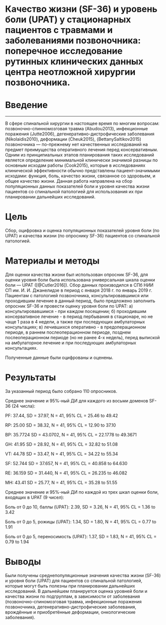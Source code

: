 # Качество жизни (SF-36) и уровень боли (UPAT) у стационарных пациентов с травмами и заболеваниями позвоночника: поперечное исследование рутинных клинических данных центра неотложной хирургии позвоночника.

# Введение

----------------------------------------------------------------------------

В сфере спинальной хирургии в настоящее время по многим вопросам: позвоночно-спинномозговая травма (Abudou2013), инфекционные поражения (Jutte2006), дегенеративно-дистрофические заболевания (Nikolaidis2010), деформации (Cheuk2015), (BettanySaltikov2015) позвоночника — по-прежнему нет качественных исследований на предмет преимущества оперативного лечения перед консервативным. Одним из принципиальных этапов планирования таких исследований является определение минимальной клинически значимой разницы по основным исходам работы (Cook2015), которые в исследованиях клинической эффективности обычно представлены пациент-значимыми исходами: функция, боль, качество жизни, связанное со здоровьем, и общее качество жизни. Данная работа направлена на сбор популяционных данных показателей боли и уровня качества жизни пациентов со спинальной патологией для использования их при планировании дальнейших исследований.

# Цель
 
Сбор, оцифровка и оценка популяционных показателей уровня боли (по UPAT) и качества жизни (по опроснику SF-36) пациентов со спинальной патологией.

# Материалы и методы

Для оценки качества жизни был использован опросник SF-36, для оценки уровня боли была использована универсальная шкала оценки боли — UPAT ([@Cutler2016]). Сбор данных производился в СПб НИИ СП им. И. И. Джанелидзе в период с января 2018 г. по январь 2019 г. Пациентам с патологией позвоночника, консультировавшимся или проходившим лечение в данный период, было предложено заполнить опросник SF-36 и провести оценку уровня боли по UPAT:
а) консультировавшимся - при каждом посещении;
б) проходившим консервативное лечение - в период пербывания в стационаре, но не чаще 1 раза в 4 недели, а также при последующих амбулаторных консультациях;
в) лечившихся оперативно - в предоперационном периоде, в раннем послеоперационном периоде, позднем послеоперационном периоде (но не ранее 4-х недель), перед выпиской на амбулаторное лечение и при последующих амбулаторных консультациях.

Полученные данные были оцифрованы и оценены.

# Результаты

За указанный период было собрано 110 опросников.

Cреднее значение и 95%-ный ДИ для каждого из восьми доменов SF-36 (24 числа):

PF: 37.44, SD = 37.97, N = 41, 95% CL = 25.46 to 49.42

RP: 25.00 SD = 38.32, N = 41, 95% CL = 12.90 to 37.10

ВР: 35.7724 SD = 43.0702, N = 41, 95% CL = 22.1778 to 49.3671

GH: 41.95 SD = 28.92, N = 41, 95% CL = 32.82 to 51.08

VT: 44.78 SD = 33.47, N = 41, 95% CL = 34.22 to 55.34

SF: 52.744 SD = 37.657, N = 41, 95% CL = 40.858 to 64.630

RE: 36.159 SD = 31.440, N = 41, 95% CL = 26.235 to 46.082

МН: 43.41 SD = 25.77, N = 41, 95% CL = 35.28 to 51.55

Среднее значение и 95%-ный ДИ по каждой из трех шкал оценки боли, входящих в UPAT (9 чисел):

Боль от 0 до 10, баллы (UPAT): 2.39, SD = 3.26, N = 41, 95% CL = 1.36 to 3.42

Боль от 0 до 5, рожицы (UPAT): 1.34, SD = 1.80, N = 41, 95% CL = 0.77 to 1.91

Боль от 0 до 5, переносимость (UPAT): 1.37, SD = 1.83, N = 41, 95% CL = 0.79 to 1.94

# Выводы

Были получены среднепопуляционные значения качества жизни (SF-36) и уровня боли (UPAT) для пациентов со спинальной патологией, которые могут быть полезны при планировании дальнейших исследований. В дальнейшем планируется оценка уровней боли  и качества жизни по подгруппам, в зависимости от заболевания (позвоночно-спиномозговая травма, инфекционные поражения позвоночника, дегенеративно-дистрофические заболевания, врождённые и приобретённые деформации, онкологические заболевания).
